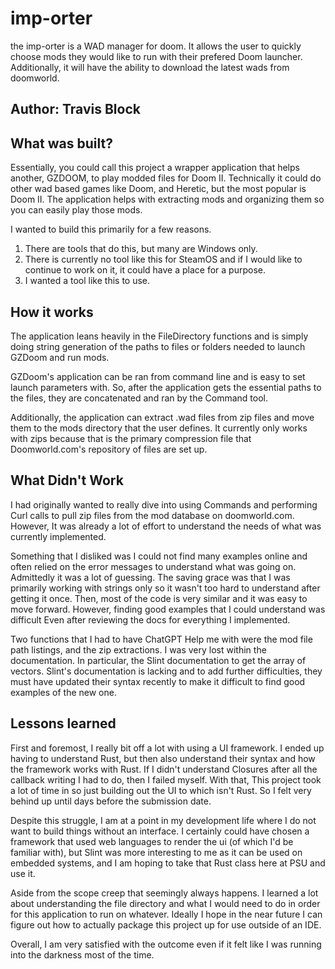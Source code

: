 # imp-orter
the imp-orter is a WAD manager for doom. It allows the user to quickly choose mods they would like to run with their prefered Doom launcher. Additionally, it will have the ability to download the latest wads from doomworld.

## Author: Travis Block

## What was built?
Essentially, you could call this project a wrapper application that helps another, GZDOOM, to play modded files for Doom II.
Technically it could do other wad based games like Doom, and Heretic, but the most popular is Doom II.
The application helps with extracting mods and organizing them so you can easily play those mods.

I wanted to build this primarily for a few reasons.
1. There are tools that do this, but many are Windows only.
2. There is currently no tool like this for SteamOS and if I would like to continue to work on it,
it could have a place for a purpose.
3. I wanted a tool like this to use.

## How it works
The application leans heavily in the FileDirectory functions and is simply doing string generation of the paths
to files or folders needed to launch GZDoom and run mods.

GZDoom's application can be ran from command line and is easy to set launch parameters with. So, after the
application gets the essential paths to the files, they are concatenated and ran by the Command tool.

Additionally, the application can extract .wad files from zip files and move them to the mods directory that the user defines.
It currently only works with zips because that is the primary compression file that Doomworld.com's repository of files are set up.

## What Didn't Work
I had originally wanted to really dive into using Commands and performing Curl calls to pull zip files from
the mod database on doomworld.com. However, It was already a lot of effort to understand the needs of what was
currently implemented.

Something that I disliked was I could not find many examples online and often relied on the error messages to understand what was going on.
Admittedly it was a lot of guessing. The saving grace was that I was primarily working with strings only so it wasn't too hard to understand after getting it once.
Then, most of the code is very similar and it was easy to move forward. However, finding good examples that I could understand was difficult Even after reviewing the docs for everything I implemented.

Two functions that I had to have ChatGPT Help me with were the mod file path listings, and the zip extractions. I was very lost within the documentation.
In particular, the Slint documentation to get the array of vectors. Slint's documentation is lacking and to add further difficulties, they must have updated their
syntax recently to make it difficult to find good examples of the new one.

## Lessons learned

First and foremost, I really bit off a lot with using a UI framework. I ended up having to understand Rust, but then also
understand their syntax and how the framework works with Rust. If I didn't understand Closures after all the callback writing I had to do, then I failed myself.
With that, This project took a lot of time in so just building out the UI to which isn't Rust. So I felt very behind up until days before the submission date.

Despite this struggle, I am at a point in my development life where I do not want to build things without an interface. I certainly could have chosen a framework
that used web languages to render the ui (of which I'd be familiar with), but Slint was more interesting to me as it can be used on 
embedded systems, and I am hoping to take that Rust class here at PSU and use it.

Aside from the scope creep that seemingly always happens. I learned a lot about understanding the file directory and what I would need to
do in order for this application to run on whatever. Ideally I hope in the near future I can figure out how to actually package this project up for use outside
of an IDE. 

Overall, I am very satisfied with the outcome even if it felt like I was running into the darkness most of the time. 
